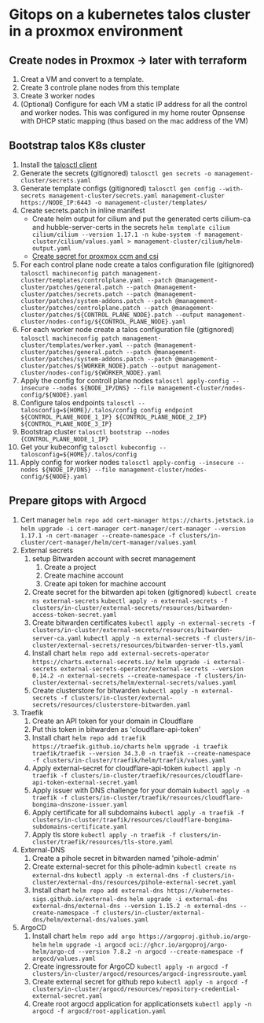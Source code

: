# Gitops on a kubernetes talos cluster in a proxmox environment

## Create nodes in Proxmox -> later with terraform

1. Creat a VM and convert to a template.
2. Create 3 controle plane nodes from this template
3. Create 3 worker nodes
4. (Optional) Configure for each VM a static IP address for all the control and worker nodes. This was configured in my home router Opnsense with DHCP static mapping (thus based on the mac address of the VM)

## Bootstrap talos K8s cluster

1. Install the [talosctl client](https://www.talos.dev/v1.9/talos-guides/install/talosctl/)
2. Generate the secrets (gitignored)
   `talosctl gen secrets -o management-cluster/secrets.yaml`
3. Generate template configs (gitignored)
   `talosctl gen config --with-secrets management-cluster/secrets.yaml management-cluster https://NODE_IP:6443 -o management-cluster/templates/`
4. Create secrets.patch in inline manifest
   - Create helm output for cilium and put the generated certs cilium-ca and hubble-server-certs in the secrets
     `helm template cilium cilium/cilium --version 1.17.1 -n kube-system -f management-cluster/cilium/values.yaml > management-cluster/cilium/helm-output.yaml`
   - [Create secret for proxmox ccm and csi](https://github.com/sergelogvinov/proxmox-csi-plugin/blob/main/docs/install.md#install-the-plugin-by-using-talos-machine-config)
5. For each control plane node create a talos configuration file (gitignored)
   `talosctl machineconfig patch management-cluster/templates/controlplane.yaml --patch @management-cluster/patches/general.patch --patch @management-cluster/patches/secrets.patch --patch @management-cluster/patches/system-addons.patch --patch @management-cluster/patches/controlplane.patch --patch @management-cluster/patches/${CONTROL_PLANE_NODE}.patch --output management-cluster/nodes-config/${CONTROL_PLANE_NODE}.yaml`
6. For each worker node create a talos configuration file (gitignored)
   `talosctl machineconfig patch management-cluster/templates/worker.yaml --patch @management-cluster/patches/general.patch --patch @management-cluster/patches/system-addons.patch --patch @management-cluster/patches/${WORKER_NODE}.patch --output management-cluster/nodes-config/${WORKER_NODE}.yaml`
7. Apply the config for controll plane nodes
   `talosctl apply-config --insecure --nodes ${NODE_IP/DNS} --file management-cluster/nodes-config/${NODE}.yaml`
8. Configure talos endpoints
   `talosctl --talosconfig=${HOME}/.talos/config config endpoint ${CONTROL_PLANE_NODE_1_IP} ${CONTROL_PLANE_NODE_2_IP} ${CONTROL_PLANE_NODE_3_IP}`
9. Bootstrap cluster
   `talosctl bootstrap --nodes {CONTROL_PLANE_NODE_1_IP}`
10. Get your kubeconfig
    `talosctl kubeconfig --talosconfig=${HOME}/.talos/config`
11. Apply config for worker nodes
    `talosctl apply-config --insecure --nodes ${NODE_IP/DNS} --file management-cluster/nodes-config/${NODE}.yaml`

## Prepare gitops with Argocd

1. Cert manager
   `helm repo add cert-manager https://charts.jetstack.io`
   `helm upgrade -i cert-manager cert-manager/cert-manager --version 1.17.1 -n cert-manager --create-namespace -f clusters/in-cluster/cert-manager/helm/cert-manager/values.yaml`
2. External secrets
   1. setup Bitwarden account with secret management
      1. Create a project
      2. Create machine account
      3. Create api token for machine account
   2. Create secret for the bitwarden api token (gitignored)
      `kubectl create ns external-secrets`
      `kubectl apply -n external-secrets -f clusters/in-cluster/external-secrets/resources/bitwarden-access-token-secret.yaml`
   3. Create bitwarden certificates
      `kubectl apply -n external-secrets -f clusters/in-cluster/external-secrets/resources/bitwarden-server-ca.yaml`
      `kubectl apply -n external-secrets -f clusters/in-cluster/external-secrets/resources/bitwarden-server-tls.yaml`
   4. Install chart
      `helm repo add external-secrets-operator https://charts.external-secrets.io/`
      `helm upgrade -i external-secrets external-secrets-operator/external-secrets --version 0.14.2 -n external-secrets --create-namespace -f clusters/in-cluster/external-secrets/helm/external-secrets/values.yaml`
   5. Create clusterstore for bitwarden
      `kubectl apply -n external-secrets -f clusters/in-cluster/external-secrets/resources/clusterstore-bitwarden.yaml`
3. Traefik
   1. Create an API token for your domain in Cloudflare
   2. Put this token in bitwarden as 'cloudflare-api-token'
   3. Install chart
      `helm repo add traefik https://traefik.github.io/charts`
      `helm upgrade -i traefik traefik/traefik --version 34.3.0 -n traefik --create-namespace -f clusters/in-cluster/traefik/helm/traefik/values.yaml`
   4. Apply external-secret for cloudflare-api-token
      `kubectl apply -n traefik -f clusters/in-cluster/traefik/resources/cloudflare-api-token-external-secret.yaml`
   5. Apply issuer with DNS challenge for your domain
      `kubectl apply -n traefik -f clusters/in-cluster/traefik/resources/cloudflare-bongima-dnszone-issuer.yaml`
   6. Apply certificate for all subdomains
      `kubectl apply -n traefik -f clusters/in-cluster/traefik/resources/cloudflare-bongima-subdomains-certificate.yaml`
   7. Apply tls store
      `kubectl apply -n traefik -f clusters/in-cluster/traefik/resources/tls-store.yaml`
4. External-DNS
   1. Create a pihole secret in bitwarden named 'pihole-admin'
   2. Create external-secret for this pihole-admin
      `kubectl create ns external-dns`
      `kubectl apply -n external-dns -f clusters/in-cluster/external-dns/resources/pihole-external-secret.yaml`
   3. Install chart
      `helm repo add external-dns https://kubernetes-sigs.github.io/external-dns`
      `helm upgrade -i external-dns external-dns/external-dns --version 1.15.2 -n external-dns --create-namespace -f clusters/in-cluster/external-dns/helm/external-dns/values.yaml`
5. ArgoCD
   1. Install chart
      `helm repo add argo https://argoproj.github.io/argo-helm`
      `helm upgrade -i argocd oci://ghcr.io/argoproj/argo-helm/argo-cd --version 7.8.2 -n argocd --create-namespace -f argocd/values.yaml`
   2. Create ingressroute for ArgoCD
      `kubectl apply -n argocd -f clusters/in-cluster/argocd/resources/argocd-ingressroute.yaml`
   3. Create external secret for github repo
      `kubectl apply -n argocd -f clusters/in-cluster/argocd/resources/repository-credential-external-secret.yaml`
   4. Create root argocd application for applicationsets
      `kubectl apply -n argocd -f argocd/root-application.yaml`
